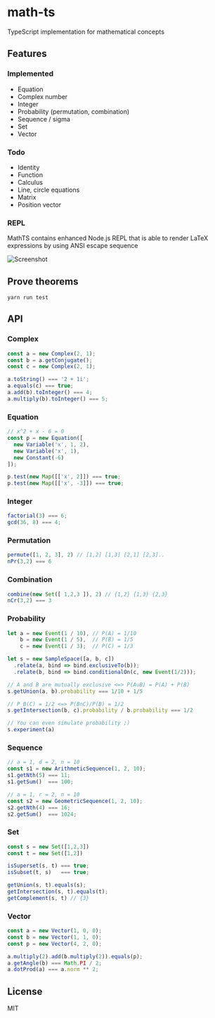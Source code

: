 # math-ts

TypeScript implementation for mathematical concepts

## Features
### Implemented
- Equation
- Complex number
- Integer
- Probability (permutation, combination)
- Sequence / sigma
- Set
- Vector

### Todo
- Identity
- Function
- Calculus
- Line, circle equations
- Matrix
- Position vector

### REPL
MathTS contains enhanced Node.js REPL that is able to render LaTeX expressions by using ANSI escape sequence

![Screenshot](https://user-images.githubusercontent.com/19276905/99181743-da2c7100-2773-11eb-9c11-8f915f54bea3.png)


## Prove theorems
```
yarn run test
```

## API

### Complex

```ts
const a = new Complex(2, 1);
const b = a.getConjugate();
const c = new Complex(2, 1);

a.toString() === '2 + 1i';
a.equals(c) === true;
a.add(b).toInteger() === 4;
a.multiply(b).toInteger() === 5;
```

### Equation

```ts
// x^2 + x - 6 = 0
const p = new Equation([
  new Variable('x', 1, 2),
  new Variable('x', 1),
  new Constant(-6)
]);

p.test(new Map([['x', 2]]) === true;
p.test(new Map([['x', -3]]) === true;
```

### Integer

```ts
factorial(3) === 6;
gcd(36, 8) === 4;
```

### Permutation

```ts
permute([1, 2, 3], 2) // [1,2] [1,3] [2,1] [2,3]..
nPr(3,2) === 6
```

### Combination 

```ts
combine(new Set([ 1,2,3 ]), 2) // {1,2} {1,3} {2,3}
nCr(3,2) === 3
```

### Probability

```ts
let a = new Event(1 / 10), // P(A) = 1/10
    b = new Event(1 / 5),  // P(B) = 1/5
    c = new Event(1 / 3);  // P(C) = 1/3

let s = new SampleSpace([a, b, c])
  .relate(a, bind => bind.exclusiveTo(b));
  .relate(b, bind => bind.conditionalOn(c, new Event(1/2)));

// A and B are mutually exclusive <=> P(A∪B) = P(A) + P(B)
s.getUnion(a, b).probability === 1/10 + 1/5

// P_B(C) = 1/2 <=> P(B∩C)/P(B) = 1/2
s.getIntersection(b, c).probability / b.probability === 1/2

// You can even simulate probability ;)
s.experiment(a)
```

### Sequence

```ts
// a = 1, d = 2, n = 10
const s1 = new ArithmeticSequence(1, 2, 10);
s1.getNth(5) === 11;
s1.getSum()  === 100;

// a = 1, r = 2, n = 10
const s2 = new GeometricSequence(1, 2, 10);
s2.getNth(4) === 16;
s2.getSum()  === 1024;
```

### Set

```ts
const s = new Set([1,2,3])
const t = new Set([1,2])

isSuperset(s, t) === true;
isSubset(t, s)   === true;

getUnion(s, t).equals(s);
getIntersection(s, t).equals(t);
getComplement(s, t) // {3}
```

### Vector

```ts
const a = new Vector(1, 0, 0);
const b = new Vector(1, 1, 0);
const p = new Vector(4, 2, 0);

a.multiply(2).add(b.multiply(2)).equals(p);
a.getAngle(b) === Math.PI / 2;
a.dotProd(a) === a.norm ** 2;
```

## License
MIT
